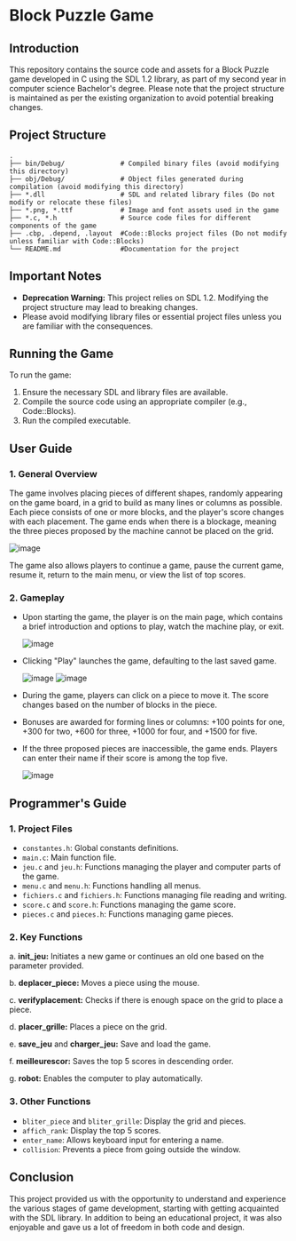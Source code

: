 # Block Puzzle Game

## Introduction

This repository contains the source code and assets for a Block Puzzle game developed in C using the SDL 1.2 library, as part of my second year in computer science Bachelor's degree. Please note that the project structure is maintained as per the existing organization to avoid potential breaking changes.

## Project Structure

    .
    ├── bin/Debug/              # Compiled binary files (avoid modifying this directory)
    ├── obj/Debug/              # Object files generated during compilation (avoid modifying this directory)
    ├── *.dll                   # SDL and related library files (Do not modify or relocate these files)
    ├── *.png, *.ttf            # Image and font assets used in the game
    ├── *.c, *.h                # Source code files for different components of the game
    ├── .cbp, .depend, .layout  #Code::Blocks project files (Do not modify unless familiar with Code::Blocks)
    └── README.md               #Documentation for the project



## Important Notes

- **Deprecation Warning:** This project relies on SDL 1.2. Modifying the project structure may lead to breaking changes.
- Please avoid modifying library files or essential project files unless you are familiar with the consequences.

## Running the Game

To run the game:

1. Ensure the necessary SDL and library files are available.
2. Compile the source code using an appropriate compiler (e.g., Code::Blocks).
3. Run the compiled executable.


## User Guide

### 1. General Overview

The game involves placing pieces of different shapes, randomly appearing on the game board, in a grid to build as many lines or columns as possible. Each piece consists of one or more blocks, and the player's score changes with each placement. The game ends when there is a blockage, meaning the three pieces proposed by the machine cannot be placed on the grid.

![image](https://github.com/adeline3000/Block-puzzle/assets/68406007/6099550c-775e-4c25-97d1-a8fb9ba7690e)

The game also allows players to continue a game, pause the current game, resume it, return to the main menu, or view the list of top scores.

### 2. Gameplay

- Upon starting the game, the player is on the main page, which contains a brief introduction and options to play, watch the machine play, or exit.
  
  ![image](https://github.com/adeline3000/Block-puzzle/assets/68406007/d36d4167-f85d-4f70-b71e-7e2364a5a892) 
  
- Clicking "Play" launches the game, defaulting to the last saved game.
  
  ![image](https://github.com/adeline3000/Block-puzzle/assets/68406007/f14e25a6-77a9-4029-9235-47bfeb134b73)
  ![image](https://github.com/adeline3000/Block-puzzle/assets/68406007/fd7bd7a4-e891-4383-95fb-2e537a2e8b3b)

- During the game, players can click on a piece to move it. The score changes based on the number of blocks in the piece.
- Bonuses are awarded for forming lines or columns: +100 points for one, +300 for two, +600 for three, +1000 for four, and +1500 for five.
- If the three proposed pieces are inaccessible, the game ends. Players can enter their name if their score is among the top five.

  ![image](https://github.com/adeline3000/Block-puzzle/assets/68406007/56f2a495-f4be-41c1-b849-e04e3e83bd9d)


## Programmer's Guide

### 1. Project Files

- `constantes.h`: Global constants definitions.
- `main.c`: Main function file.
- `jeu.c` and `jeu.h`: Functions managing the player and computer parts of the game.
- `menu.c` and `menu.h`: Functions handling all menus.
- `fichiers.c` and `fichiers.h`: Functions managing file reading and writing.
- `score.c` and `score.h`: Functions managing the game score.
- `pieces.c` and `pieces.h`: Functions managing game pieces.

### 2. Key Functions

a. **init_jeu:** Initiates a new game or continues an old one based on the parameter provided.

b. **deplacer_piece:** Moves a piece using the mouse.

c. **verifyplacement:** Checks if there is enough space on the grid to place a piece.

d. **placer_grille:** Places a piece on the grid.

e. **save_jeu** and **charger_jeu:** Save and load the game.

f. **meilleurescor:** Saves the top 5 scores in descending order.

g. **robot:** Enables the computer to play automatically.

### 3. Other Functions

- `bliter_piece` and `bliter_grille`: Display the grid and pieces.
- `affich_rank`: Display the top 5 scores.
- `enter_name`: Allows keyboard input for entering a name.
- `collision`: Prevents a piece from going outside the window.

## Conclusion

This project provided us with the opportunity to understand and experience the various stages of game development, starting with getting acquainted with the SDL library. In addition to being an educational project, it was also enjoyable and gave us a lot of freedom in both code and design.

